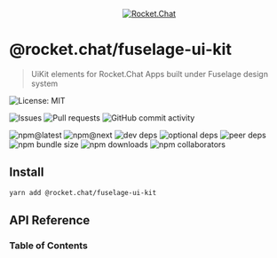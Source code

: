 <p align="center">
  <a href="https://rocket.chat" title="Rocket.Chat">
    <img src="https://user-images.githubusercontent.com/2263066/87240777-f5b4f300-c3f2-11ea-8a01-cc58fdf9a99a.png" alt="Rocket.Chat" />
  </a>
</p>

# @rocket.chat/fuselage-ui-kit

> UiKit elements for Rocket.Chat Apps built under Fuselage design system

![License: MIT](https://img.shields.io/github/license/RocketChat/Rocket.Chat.Fuselage?style=flat-square)

![Issues](https://img.shields.io/github/issues/RocketChat/Rocket.Chat.Fuselage/%F0%9F%93%A6%20fuselage-ui-kit?style=flat-square)
![Pull requests](https://img.shields.io/github/issues-pr/RocketChat/Rocket.Chat.Fuselage/%F0%9F%93%A6%20fuselage-ui-kit?style=flat-square)
![GitHub commit activity](https://img.shields.io/github/commit-activity/m/RocketChat/Rocket.Chat.Fuselage?style=flat-square)

![npm@latest](https://img.shields.io/npm/v/@rocket.chat/fuselage-ui-kit/latest?style=flat-square)
![npm@next](https://img.shields.io/npm/v/@rocket.chat/fuselage-ui-kit/next?style=flat-square)
![dev deps](https://img.shields.io/david/dev/RocketChat/Rocket.Chat.Fuselage?path=packages%2Ffuselage-ui-kit&style=flat-square)
![optional deps](https://img.shields.io/david/optional/RocketChat/Rocket.Chat.Fuselage?path=packages%2Ffuselage-ui-kit&style=flat-square)
![peer deps](https://img.shields.io/david/peer/RocketChat/Rocket.Chat.Fuselage?path=packages%2Ffuselage-ui-kit&style=flat-square)
![npm bundle size](https://img.shields.io/bundlephobia/min/@rocket.chat/fuselage-ui-kit?style=flat-square)
![npm downloads](https://img.shields.io/npm/dw/@rocket.chat/fuselage-ui-kit?style=flat-square)
![npm collaborators](https://img.shields.io/npm/collaborators/@rocket.chat/fuselage-ui-kit?style=flat-square)

## Install

```sh
yarn add @rocket.chat/fuselage-ui-kit
```

## API Reference

<!-- Generated by documentation.js. Update this documentation by updating the source code. -->

### Table of Contents
